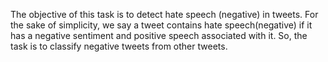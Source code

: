 The objective of this task is to detect hate speech (negative) in tweets. For the sake of simplicity, we say a tweet contains hate speech(negative) if it has a negative sentiment and positive speech associated with it. So, the task is to classify negative tweets from other tweets.

